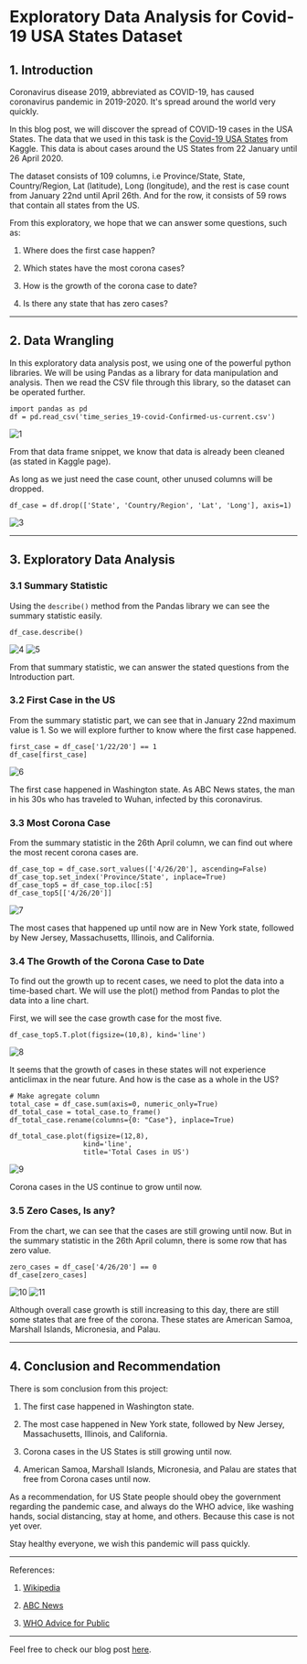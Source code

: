 # Exploratory Data Analysis for Covid-19 USA States Dataset

## 1. Introduction

Coronavirus disease 2019, abbreviated as COVID-19, has caused coronavirus pandemic in 2019-2020. It's spread around the world very quickly.

In this blog post, we will discover the spread of COVID-19 cases in the USA States. The data that we used in this task is the [Covid-19 USA States](https://www.kaggle.com/bioinfoacademy/covid19-usa-states-cleaned-historical-and-current) from Kaggle. This data is about cases around the US States from 22 January until 26 April 2020.

The dataset consists of 109 columns, i.e Province/State, State, Country/Region, Lat (latitude), Long (longitude), and the rest is case count from January 22nd until April 26th. And for the row, it consists of 59 rows that contain all states from the US.

From this exploratory, we hope that we can answer some questions, such as:

1. Where does the first case happen?

2. Which states have the most corona cases?

3. How is the growth of the corona case to date?

4. Is there any state that has zero cases?

---

## 2. Data Wrangling

In this exploratory data analysis post, we using one of the powerful python libraries. We will be using Pandas as a library for data manipulation and analysis. Then we read the CSV file through this library, so the dataset can be operated further.

```
import pandas as pd
df = pd.read_csv('time_series_19-covid-Confirmed-us-current.csv')
```

![1](https://github.com/adipurnamk/ANALYSIS-OF-COVID-19-DATASET/blob/master/1.png "Data frame snippet ")

From that data frame snippet, we know that data is already been cleaned  (as stated in Kaggle page).

As long as we just need the case count, other unused columns will be dropped.

```
df_case = df.drop(['State', 'Country/Region', 'Lat', 'Long'], axis=1)
```

![3](https://github.com/adipurnamk/ANALYSIS-OF-COVID-19-DATASET/blob/master/3.png "Cleaned data frame")

---

## 3. Exploratory Data Analysis

### 3.1 Summary Statistic

Using the ```describe()``` method from the Pandas library we can see the summary statistic easily.

```
df_case.describe()
```

![4](https://github.com/adipurnamk/ANALYSIS-OF-COVID-19-DATASET/blob/master/4.png "Summary statistic snippet")
![5](https://github.com/adipurnamk/ANALYSIS-OF-COVID-19-DATASET/blob/master/5.png "Summary statistic snippet")

From that summary statistic, we can answer the stated questions from the Introduction part.

### 3.2 First Case in the US

From the summary statistic part, we can see that in January 22nd maximum value is 1. So we will explore further to know where the first case happened.

```
first_case = df_case['1/22/20'] == 1
df_case[first_case]
```

![6](https://github.com/adipurnamk/ANALYSIS-OF-COVID-19-DATASET/blob/master/6.png "First case")

The first case happened in Washington state. As ABC News states, the man in his 30s who has traveled to Wuhan, infected by this coronavirus.

### 3.3 Most Corona Case

From the summary statistic in the 26th April column, we can find out where the most recent corona cases are.

```
df_case_top = df_case.sort_values(['4/26/20'], ascending=False)
df_case_top.set_index('Province/State', inplace=True)
df_case_top5 = df_case_top.iloc[:5]
df_case_top5[['4/26/20']]
```

![7](https://github.com/adipurnamk/ANALYSIS-OF-COVID-19-DATASET/blob/master/7.png "Top five cases")

The most cases that happened up until now are in New York state, followed by New Jersey, Massachusetts, Illinois, and California.

### 3.4 The Growth of the Corona Case to Date

To find out the growth up to recent cases, we need to plot the data into a time-based chart. We will use the plot() method from Pandas to plot the data into a line chart.

First, we will see the case growth case for the most five.

```
df_case_top5.T.plot(figsize=(10,8), kind='line')
```

![8](https://github.com/adipurnamk/ANALYSIS-OF-COVID-19-DATASET/blob/master/8.png "Top five cases plot")

It seems that the growth of cases in these states will not experience anticlimax in the near future. And how is the case as a whole in the US?

```
# Make agregate column
total_case = df_case.sum(axis=0, numeric_only=True)
df_total_case = total_case.to_frame()
df_total_case.rename(columns={0: "Case"}, inplace=True)
```

```
df_total_case.plot(figsize=(12,8),
                  kind='line',
                  title='Total Cases in US')
```

![9](https://github.com/adipurnamk/ANALYSIS-OF-COVID-19-DATASET/blob/master/9.png "Total cases plot")

Corona cases in the US continue to grow until now.

### 3.5 Zero Cases, Is any?

From the chart, we can see that the cases are still growing until now. But in the summary statistic in the 26th April column, there is some row that has zero value.

```
zero_cases = df_case['4/26/20'] == 0
df_case[zero_cases]
```

![10](https://github.com/adipurnamk/ANALYSIS-OF-COVID-19-DATASET/blob/master/11.png "Zero case")
![11](https://github.com/adipurnamk/ANALYSIS-OF-COVID-19-DATASET/blob/master/9.png "Zero case")

Although overall case growth is still increasing to this day, there are still some states that are free of the corona.  These states are American Samoa, Marshall Islands, Micronesia, and Palau.

---

## 4. Conclusion and Recommendation

There is som conclusion from this project:

1. The first case happened in Washington state.

2. The most case happened in New York state, followed by New Jersey, Massachusetts, Illinois, and California.

3. Corona cases in the US States is still growing until now.

4. American Samoa, Marshall Islands, Micronesia, and Palau are states that free from Corona cases until now.

As a recommendation, for US State people should obey the government regarding the pandemic case, and always do the WHO advice, like washing hands, social distancing, stay at home, and others. Because this case is not yet over.

Stay healthy everyone, we wish this pandemic will pass quickly.

---

References:

1. [Wikipedia](https://en.wikipedia.org/wiki/Coronavirus)

2. [ABC News](https://abcnews.go.com/Health/timeline-coronavirus-started/story?id=69435165)

3. [WHO Advice for Public](https://www.who.int/emergencies/diseases/novel-coronavirus-2019/advice-for-public)

---

Feel free to check our blog post [here](https://www.datainsightonline.com/post/exploratory-data-analysis-for-covid-19-usa-states-dataset).
